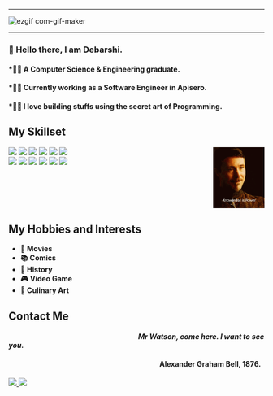 <hr/>


![ezgif com-gif-maker](https://user-images.githubusercontent.com/28285868/218267257-63f91c32-16a5-4507-a6e4-6431fa6192c4.gif)

<hr/>



### :wave: Hello there, I am Debarshi.
#### *👨‍🎓 A Computer Science & Engineering graduate.
#### *🧑‍💻 Currently working as a Software Engineer in Apisero.
#### *🧑‍🏭 I love building stuffs using the secret art of Programming.
## My Skillset
<img 
  align="right"
  width="20%"
  height="40%"
  margin-top="-100px"
  src="/Assets/power-knowledge-is-power.gif"
/>
<img  src="https://img.shields.io/badge/JavaScript-323330?style=for-the-badge&logo=javascript&logoColor=F7DF1E"/> <img   src="https://img.shields.io/badge/React-20232A?style=for-the-badge&logo=react&logoColor=61DAFB" /> <img  src="https://img.shields.io/badge/HTML5-E34F26?style=for-the-badge&logo=html5&logoColor=white"/>
<img  src="https://img.shields.io/badge/CSS3-1572B6?style=for-the-badge&logo=css3&logoColor=white"/> <img  src="https://img.shields.io/badge/json-5E5C5C?style=for-the-badge&logo=json&logoColor=white"/> <img  src="https://img.shields.io/badge/npm-CB3837?style=for-the-badge&logo=npm&logoColor=white"/><br/>
<img  src="https://img.shields.io/badge/Visual_Studio_Code-0078D4?style=for-the-badge&logo=visual%20studio%20code&logoColor=white"/> <img  src="https://img.shields.io/badge/Java-ED8B00?style=for-the-badge&logo=java&logoColor=white"/> <img src="https://img.shields.io/badge/Python-FFD43B?style=for-the-badge&logo=python&logoColor=blue"/> <img src="https://img.shields.io/badge/Figma-F24E1E?style=for-the-badge&logo=figma&logoColor=white"/>
<img src="https://img.shields.io/badge/Next-black?style=for-the-badge&logo=next.js&logoColor=white" />
<img src="https://img.shields.io/badge/Go-00ADD8?style=for-the-badge&logo=go&logoColor=white" />


<br/><br/><br/><br/>
## My Hobbies and Interests
* **🍿 Movies**
* **📚 Comics**
* **📜 History**
* **🎮 Video Game**
* **🍱 Culinary Art**

## Contact Me
#### &emsp;&emsp;&emsp;&emsp;&emsp;&emsp;&emsp;&emsp;&emsp;&emsp;&emsp;&emsp;&emsp;&emsp;&emsp;&emsp;&emsp;&emsp; _Mr Watson, come here. I want to see you._<br/>
#### &emsp;&emsp;&emsp;&emsp;&emsp;&emsp;&emsp;&emsp;&emsp;&emsp;&emsp;&emsp;&emsp;&emsp;&emsp;&emsp;&emsp;&emsp;&emsp;&emsp;&emsp;  Alexander Graham Bell, 1876. <br/>
<a href="https://www.linkedin.com/in/debarshi-raj-basumatary-5b4452166/" >
<img src="https://img.shields.io/badge/LinkedIn-0077B5?style=for-the-badge&logo=linkedin&logoColor=white"/>
</a> <a href="mailto:basumatary18@gmail.com" ><img src="https://img.shields.io/badge/Gmail-D14836?style=for-the-badge&logo=gmail&logoColor=white" /> </a>

